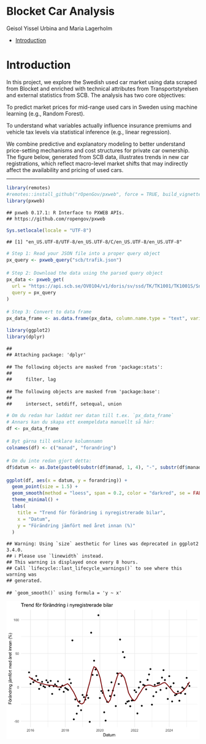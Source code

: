 Blocket Car Analysis
================
Geisol Yissel Urbina and Maria Lagerholm

- [Introduction](#introduction)

# Introduction

In this project, we explore the Swedish used car market using data
scraped from Blocket and enriched with technical attributes from
Transportstyrelsen and external statistics from SCB. The analysis has
two core objectives:

To predict market prices for mid-range used cars in Sweden using machine
learning (e.g., Random Forest).

To understand what variables actually influence insurance premiums and
vehicle tax levels via statistical inference (e.g., linear regression).

We combine predictive and explanatory modeling to better understand
price-setting mechanisms and cost structures for private car ownership.
The figure below, generated from SCB data, illustrates trends in new car
registrations, which reflect macro-level market shifts that may
indirectly affect the availability and pricing of used cars.

------------------------------------------------------------------------

``` r
library(remotes)
#remotes::install_github("rOpenGov/pxweb", force = TRUE, build_vignettes = FALSE)
library(pxweb)
```

    ## pxweb 0.17.1: R Interface to PXWEB APIs.
    ## https://github.com/ropengov/pxweb

``` r
Sys.setlocale(locale = "UTF-8")
```

    ## [1] "en_US.UTF-8/UTF-8/en_US.UTF-8/C/en_US.UTF-8/en_US.UTF-8"

``` r
# Step 1: Read your JSON file into a proper query object
px_query <- pxweb_query("scb/trafik.json")

# Step 2: Download the data using the parsed query object
px_data <- pxweb_get(
  url = "https://api.scb.se/OV0104/v1/doris/sv/ssd/TK/TK1001/TK1001S/SnabbStatTK1001",
  query = px_query
)

# Step 3: Convert to data frame
px_data_frame <- as.data.frame(px_data, column.name.type = "text", variable.value.type = "text")
```

``` r
library(ggplot2)
library(dplyr)
```

    ## 
    ## Attaching package: 'dplyr'

    ## The following objects are masked from 'package:stats':
    ## 
    ##     filter, lag

    ## The following objects are masked from 'package:base':
    ## 
    ##     intersect, setdiff, setequal, union

``` r
# Om du redan har laddat ner datan till t.ex. `px_data_frame`
# Annars kan du skapa ett exempeldata manuellt så här:
df <- px_data_frame

# Byt gärna till enklare kolumnnamn
colnames(df) <- c("manad", "forandring")

# Om du inte redan gjort detta:
df$datum <- as.Date(paste0(substr(df$manad, 1, 4), "-", substr(df$manad, 6, 7), "-01"))

ggplot(df, aes(x = datum, y = forandring)) +
  geom_point(size = 1.5) +
  geom_smooth(method = "loess", span = 0.2, color = "darkred", se = FALSE, size = 1) +
  theme_minimal() +
  labs(
    title = "Trend för förändring i nyregistrerade bilar",
    x = "Datum",
    y = "Förändring jämfört med året innan (%)"
  )
```

    ## Warning: Using `size` aesthetic for lines was deprecated in ggplot2 3.4.0.
    ## ℹ Please use `linewidth` instead.
    ## This warning is displayed once every 8 hours.
    ## Call `lifecycle::last_lifecycle_warnings()` to see where this warning was
    ## generated.

    ## `geom_smooth()` using formula = 'y ~ x'

![](scb_files/figure-gfm/unnamed-chunk-2-1.png)<!-- -->
